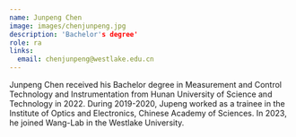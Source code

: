 ```yaml
---
name: Junpeng Chen
image: images/chenjunpeng.jpg
description: 'Bachelor's degree'
role: ra
links:
  email: chenjunpeng@westlake.edu.cn
---
```


Junpeng Chen received his Bachelor degree in Measurement and Control Technology and Instrumentation from Hunan University of Science and Technology in 2022. During 2019-2020, Jupeng worked as a trainee in the Institute of Optics and Electronics, Chinese Academy of Sciences. In 2023, he joined Wang-Lab in the Westlake University. 

